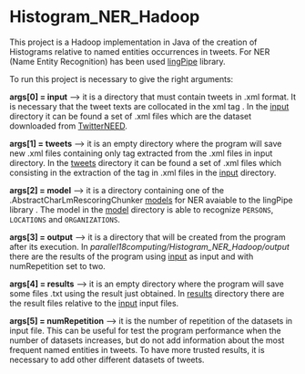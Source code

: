 # Histogram_NER_Hadoop

This project is a Hadoop implementation in Java of the creation of Histograms relative to named entities occurrences in tweets. For NER (Name Entity Recognition) has been used [lingPipe](http://alias-i.com/lingpipe/demos/tutorial/read-me.html) library.

To run this project is necessary to give the right arguments:

**args[0] = input** --> it is a directory that must contain tweets in .xml format. It is necessary that the tweet texts are collocated in the xml tag <TweetText>. In the [input](https://github.com/parallel18computing/Histogram_NER_Hadoop/tree/master/input) directory it can be found a set of .xml files which are the dataset downloaded from [TwitterNEED](https://github.com/badiehm/TwitterNEED).

**args[1] = tweets** --> it is an empty directory where the program will save new .xml files containing only <TweetText> tag extracted from  the .xml files in input directory. In the [tweets](https://github.com/parallel18computing/Histogram_NER_Hadoop/tree/master/tweets) directory it can be found a set of .xml files which consisting in the extraction of the <TweetText> tag in .xml files in the [input](https://github.com/parallel18computing/Histogram_NER_Hadoop/tree/master/input) directory.

**args[2] = model** --> it is a directory containing one of the .AbstractCharLmRescoringChunker [models](http://alias-i.com/lingpipe/web/models.html) for NER avaiable to the lingPipe library . The model in the [model](https://github.com/parallel18computing/Histogram_NER_Hadoop/tree/master/model) directory is able to recognize `PERSONS`, `LOCATIONS` and `ORGANIZATIONS`.

**args[3] = output** --> it is a directory that will be created from the program after its execution. In _parallel18computing/Histogram_NER_Hadoop/output_ there are the results of the program using [input](https://github.com/parallel18computing/Histogram_NER_Hadoop/tree/master/input) as input and with numRepetition set to two.

**args[4] = results** --> it is an empty directory where the program will save some files .txt using the result just obtained. In [results](https://github.com/parallel18computing/Histogram_NER_Hadoop/tree/master/results) directory there are the result files relative to the [input](https://github.com/parallel18computing/Histogram_NER_Hadoop/tree/master/input) input files. 

**args[5] = numRepetition** --> it is the number of repetition of the datasets in input file. This can be useful for test the program performance when the number of datasets increases, but do not add information about the most frequent named entities in tweets. To have more trusted results, it is necessary to add other different datasets of tweets.
